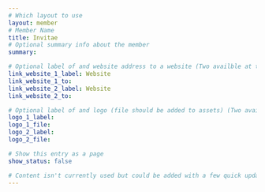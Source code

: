 ```yaml
---
# Which layout to use
layout: member
# Member Name
title: Invitae
# Optional summary info about the member
summary:

# Optional label of and website address to a website (Two availble at the moment)
link_website_1_label: Website
link_website_1_to:
link_website_2_label: Website
link_website_2_to:

# Optional label of and logo (file should be added to assets) (Two availble at the moment).
logo_1_label:
logo_1_file:
logo_2_label:
logo_2_file:

# Show this entry as a page
show_status: false

# Content isn't currently used but could be added with a few quick updates if needed to allow for pages
---
```

